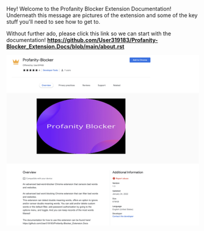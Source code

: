 

Hey! Welcome to the Profanity Blocker Extension Documentation! Underneath this message are pictures of the extension and some of the key stuff you'll need to see how to get to.

Without further ado, please click this link so we can start with the documentation! **https://github.com/User319183/Profanity-Blocker_Extension.Docs/blob/main/about.rst**




![alt text](https://github.com/User319183/Profanity-Blocker_Extension.Docs/blob/main/assets/without_adding.png)